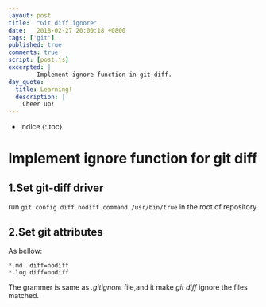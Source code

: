 ```yaml
---
layout: post
title:  "Git diff ignore"
date:   2018-02-27 20:00:18 +0800
tags: ['git']
published: true
comments: true
script: [post.js]
excerpted: |
        Implement ignore function in git diff.
day_quote:
  title: Learning!
  description: |
    Cheer up!
---
```


* Indice
{: toc}

# Implement ignore function for git diff

##  1.Set git-diff driver
 
  run `git config diff.nodiff.command /usr/bin/true` in the root of repository.

## 2.Set git attributes
  As bellow:

```
*.md  diff=nodiff
*.log diff=nodiff
```
  
  The grammer is same as *.gitignore* file,and it make *git diff* ignore the files matched.
